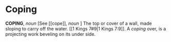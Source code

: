 # Coping

**COPING**, _noun_ \[See [[cope]], _noun_ \] The top or cover of a wall, made sloping to carry off the water. [[1 Kings 7#9|1 Kings 7:9]]. A _coping_ over, is a projecting work beveling on its under side.